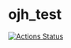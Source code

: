 # ojh_test

[![Actions Status](https://github.com/Kazuki-115/ojh_test/workflows/verify/badge.svg)](https://github.com/Kazuki-115/ojh_test/actions) 
